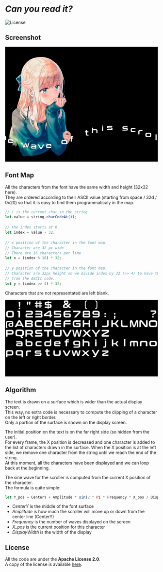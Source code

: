# *Can you read it?*

![License](https://img.shields.io/badge/license-Apache--2.0-blue.svg?style=flat-square)

## **Screenshot**

![screenshot](../../images/screenshot/ts-scroller.screenshot.png)


## **Font Map**

All the characters from the font have the same width and height (32x32 here).  
They are ordered according to their ASCII value (starting from space / 32d / 0x20) so that it is easy to 
find them programmaticaly in the map.  

``` typescript
// i is the current char in the string
let value = string.charCodeAt(i);

// the index starts at 0
let index = value - 32;

// x position of the character in the font map. 
// Character are 32 px wide
// There are 16 characters per line
let x = (index % 16) * 32;

// y position of the character in the font map.
// Character are 32px height so we divide index by 32 (>> 4) to have the correct line
// from the ASCII code.
let y = (index >> 4) * 32;
```

Characters that are not representated are left blank.

![font-map](../../images/assets/font-map.asset.png)

## **Algorithm**

The text is drawn on a surface which is wider than the actual display screen.  
This way, no extra code is necessary to compute the clipping of a character on the left or right border.  
Only a portion of the surface is shown on the display screen.  

The initial position on the text is on the far right side (so hidden from the user).  
For every frame, the X position is decreased and one character is added to the list of characters drawn in the surface. When the X position is at the left side, we remove one character from the string until we reach the end of the string.  
At this moment, all the characters have been displayed and we can loop back at the beginning.

The sine wave for the scroller is computed from the current X position of the character.  
The formula is quite simple:

``` typescript
let Y_pos = CenterY + Amplitude * sin(2 * PI * Frequency * X_pos / DisplayWidth)
```
- *CenterY* is the middle of the font surface
- *Amplitude* is how much the scroller will move up or down from the center line (CenterY)
- *Frequency* is the number of waves displayed on the screen
- *X_pos* is the current position for this character
- *DisplayWidth* is the width of the display 


## **License**

All the code are under the **Apache License 2.0**.  
A copy of the license is available [here](https://choosealicense.com/licenses/apache-2.0/).
